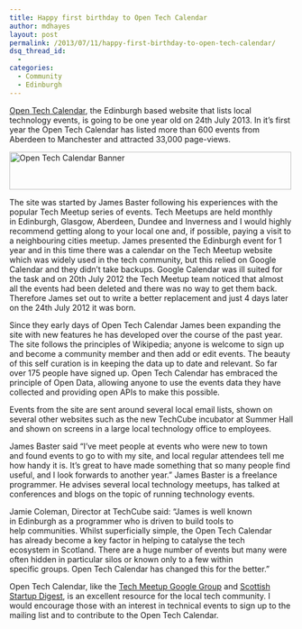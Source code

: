 ```yaml
---
title: Happy first birthday to Open Tech Calendar
author: mdhayes
layout: post
permalink: /2013/07/11/happy-first-birthday-to-open-tech-calendar/
dsq_thread_id:
  - 
categories:
  - Community
  - Edinburgh
---
```

[Open Tech Calendar][1], the Edinburgh based website that lists local technology events, is going to be one year old on 24th July 2013. In it&#8217;s first year the Open Tech Calendar has listed more than 600 events from Aberdeen to Manchester and attracted 33,000 page-views.

[<img class="aligncenter size-full wp-image-12111" alt="Open Tech Calendar Banner" src="http://www.rookieoven.com/wp-content/uploads/2013/07/open-tech-calendar.png" width="500" height="67" />][2]

The site was started by James Baster following his experiences with the popular Tech Meetup series of events. Tech Meetups are held monthly in Edinburgh, Glasgow, Aberdeen, Dundee and Inverness and I would highly recommend getting along to your local one and, if possible, paying a visit to a neighbouring cities meetup. James presented the Edinburgh event for 1 year and in this time there was a calendar on the Tech Meetup website which was widely used in the tech community, but this relied on Google Calendar and they didn&#8217;t take backups. Google Calendar was ill suited for the task and on 20th July 2012 the Tech Meetup team noticed that almost all the events had been deleted and there was no way to get them back. Therefore James set out to write a better replacement and just 4 days later on the 24th July 2012 it was born.

Since they early days of Open Tech Calendar James been expanding the site with new features he has developed over the course of the past year. The site follows the principles of Wikipedia; anyone is welcome to sign up and become a community member and then add or edit events. The beauty of this self curation is in keeping the data up to date and relevant. So far over 175 people have signed up. Open Tech Calendar has embraced the principle of Open Data, allowing anyone to use the events data they have collected and providing open APIs to make this possible.

Events from the site are sent around several local email lists, shown on several other websites such as the new TechCube incubator at Summer Hall and shown on screens in a large local technology office to employees.

James Baster said &#8220;I&#8217;ve meet people at events who were new to town and found events to go to with my site, and local regular attendees tell me how handy it is. It&#8217;s great to have made something that so many people find useful, and I look forwards to another year.&#8221; James Baster is a freelance programmer. He advises several local technology meetups, has talked at conferences and blogs on the topic of running technology events.

Jamie Coleman, Director at TechCube said: &#8220;James is well known in Edinburgh as a programmer who is driven to build tools to help communities. Whilst superficially simple, the Open Tech Calendar has already become a key factor in helping to catalyse the tech ecosystem in Scotland. There are a huge number of events but many were often hidden in particular silos or known only to a few within specific groups. Open Tech Calendar has changed this for the better.&#8221;

Open Tech Calendar, like the [Tech Meetup Google Group][3] and [Scottish Startup Digest][4], is an excellent resource for the local tech community. I would encourage those with an interest in technical events to sign up to the mailing list and to contribute to the Open Tech Calendar.

 [1]: http://opentechcalendar.co.uk/ "Open Tech Calendar"
 [2]: http://www.rookieoven.com/wp-content/uploads/2013/07/open-tech-calendar.png
 [3]: https://groups.google.com/forum/#!forum/techmeetup "Tech Meetup Google group"
 [4]: http://startupdigest.com/scotland/ "Scottish Startup Digest"